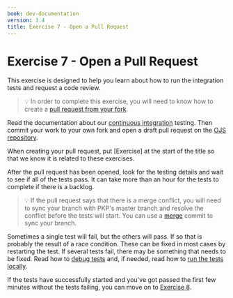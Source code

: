 ```yaml
---
book: dev-documentation
version: 3.4
title: Exercise 7 - Open a Pull Request
---
```


# Exercise 7 - Open a Pull Request

This exercise is designed to help you learn about how to run the integration tests and request a code review.

> 💡 In order to complete this exercise, you will need to know how to create a [pull request from your fork](https://docs.github.com/en/pull-requests/collaborating-with-pull-requests/proposing-changes-to-your-work-with-pull-requests/creating-a-pull-request-from-a-fork).

Read the documentation about our [continuous integration](../../../testing/en/continuous-integration) testing. Then commit your work to your own fork and open a draft pull request on the [OJS repository](https://github.com/pkp/ojs).

When creating your pull request, put [Exercise] at the start of the title so that we know it is related to these exercises.

After the pull request has been opened, look for the testing details and wait to see if all of the tests pass. It can take more than an hour for the tests to complete if there is a backlog.

> 💡 If the pull request says that there is a merge conflict, you will need to sync your branch with PKP's master branch and resolve the conflict before the tests will start. You can use a [merge](https://stackoverflow.com/questions/16329776/how-to-keep-a-git-branch-in-sync-with-master) commit to sync your branch.

Sometimes a single test will fail, but the others will pass. If so that is probably the result of a race condition. These can be fixed in most cases by restarting the test. If several tests fail, there may be something that needs to be fixed. Read how to [debug tests](../../../testing/en/debug) and, if needed, read how to [run the tests locally](../../../testing/en/getting-started).

If the tests have successfully started and you've got passed the first few minutes without the tests failing, you can move on to [Exercise 8](./exercise8).
